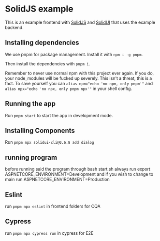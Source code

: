 # SolidJS example

This is an example frontend with [SolidJS](https://docs.solidjs.com) and [SolidUI](https://www.solid-ui.com/docs/introduction) that uses the example backend.

## Installing dependencies

We use pnpm for package management. Install it with `npm i -g pnpm`.

Then install the dependencies with `pnpm i`.

Remember to never use normal npm with this project ever again. If you do, your node_modules will be fucked up severely. This isn't a threat, this is a fact. To save yourself you can `alias npm="echo 'no npm, only pnpm'"` and `alias npx="echo 'no npx, only pnpm npx'"` in your shell config.

## Running the app

Run `pnpm start` to start the app in development mode.

## Installing Components

Run `pnpm npx solidui-cli@0.6.8 add dialog`

## running program

before running said the program through bash start.sh always run export ASPNETCORE_ENVIRONMENT=Development
and if you wish to change to main run ASPNETCORE_ENVIRONMENT=Production

## Eslint
run `pnpm npx eslint` in frontend folders for CQA

## Cypress
run `pnpm npx cypress run` in cypress for E2E
